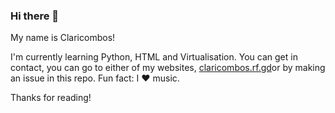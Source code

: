 ### Hi there 👋

My name is Claricombos!

I'm currently learning Python, HTML and Virtualisation.
You can get in contact, you can go to either of my websites, [claricombos.rf.gd](claricmbos.rf.gd)or by making an issue in this repo.
Fun fact: I ❤️ music.


Thanks for reading!

<!--
**claricombos/claricombos** is a ✨ _special_ ✨ repository because its `README.md` (this file) appears on your GitHub profile.

Here are some ideas to get you started:

- 🔭 I’m currently working on ...
- 🌱 I’m currently learning ...
- 👯 I’m looking to collaborate on ...
- 🤔 I’m looking for help with ...
- 💬 Ask me about ...
- 📫 How to reach me: ...
- 😄 Pronouns: ...
- ⚡ Fun fact: ...
-->
